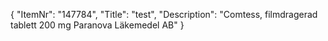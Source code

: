 {
  "ItemNr": "147784",
  "Title": "test",
  "Description": "Comtess, filmdragerad tablett 200 mg Paranova Läkemedel AB"
}